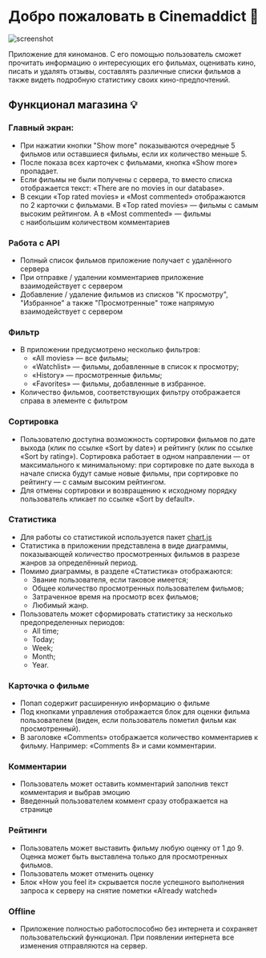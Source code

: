 # Добро пожаловать в Cinemaddict 🎉

<!-- Ссылка на проект - https://egrik-dev.github.io/ -->

![screenshot](./public/images/screenshot.png)

Приложение для киноманов. С его помощью пользователь сможет прочитать информацию о интересующих его фильмах, оценивать кино, писать и удалять отзывы, составлять различные списки фильмов а также видеть подробную статистику своих кино-предпочтений.

## Функционал магазина 💡

### Главный экран:

- При нажатии кнопки "Show more" показываются очередные 5 фильмов или оставшиеся фильмы, если их количество меньше 5.
- После показа всех карточек с фильмами, кнопка «Show more» пропадает.
- Если фильмы не были получены с сервера, то вместо списка отображается текст: «There are no movies in our database».
- В секции «Top rated movies» и «Most commented» отображаются по 2 карточки с фильмами. В «Top rated movies» — фильмы с самым высоким рейтингом. А в «Most commented» — фильмы с наибольшим количеством комментариев

### Работа с API

- Полный список фильмов приложение получает с удалённого сервера
- При отправке / удалении комментариев приложение взаимодействует с сервером
- Добавление / удаление фильмов из списков "К просмотру", "Избранное" а также "Просмотренные" тоже напрямую взаимодействует с сервером

### Фильтр

- В приложении предусмотрено несколько фильтров:
  - «All movies» — все фильмы;
  - «Watchlist» — фильмы, добавленные в список к просмотру;
  - «History» — просмотренные фильмы;
  - «Favorites» — фильмы, добавленные в избранное.
- Количество фильмов, соответствующих фильтру отображается справа в элементе с фильтром

### Сортировка

- Пользователю доступна возможность сортировки фильмов по дате выхода (клик по ссылке «Sort by date») и рейтингу (клик по ссылке «Sort by rating»). Сортировка работает в одном направлении — от максимального к минимальному: при сортировке по дате выхода в начале списка будут самые новые фильмы, при сортировке по рейтингу — с самым высоким рейтингом.
- Для отмены сортировки и возвращению к исходному порядку пользователь кликает по ссылке «Sort by default».

### Статистика

- Для работы со статистикой используется пакет [chart.js](https://www.chartjs.org)
- Статистика в приложении представлена в виде диаграммы, показывающей количество просмотренных фильмов в разрезе жанров за определённый период.
- Помимо диаграммы, в разделе «Статистика» отображаются:
  - Звание пользователя, если таковое имеется;
  - Общее количество просмотренных пользователем фильмов;
  - Затраченное время на просмотр всех фильмов;
  - Любимый жанр.
- Пользователь может сформировать статистику за несколько предопределенных периодов:
  - All time;
  - Today;
  - Week;
  - Month;
  - Year.

### Карточка о фильме

- Попап содержит расширенную информацию о фильме
- Под кнопками управления отображается блок для оценки фильма пользователем (виден, если пользователь пометил фильм как просмотренный).
- В заголовке «Comments» отображается количество комментариев к фильму. Например: «Comments 8» и сами комментарии.

### Комментарии

- Пользователь может оставить комментарий заполнив текст комментария и выбрав эмоцию
- Введенный пользователем коммент сразу отображается на странице

### Рейтинги

- Пользователь может выставить фильму любую оценку от 1 до 9. Оценка может быть выставлена только для просмотренных фильмов.
- Пользователь может отменить оценку
- Блок «How you feel it» скрывается после успешного выполнения запроса к серверу на снятие пометки «Already watched»

### Offline

- Приложение полностью работоспособно без интернета и сохраняет пользовательский функционал. При появлении интернета все изменения отправляются на сервер.
